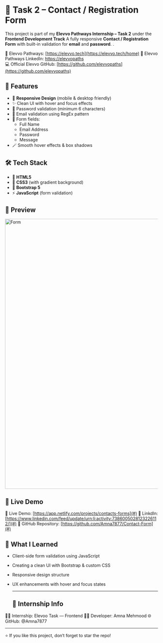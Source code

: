 
# 📩 Task 2 – Contact / Registration Form

This project is part of my **Elevvo Pathways Internship – Task 2** under the **Frontend Development Track**
A fully responsive **Contact / Registration Form** with built-in validation for **email** and **password**.
.

🔗 Elevvo Pathways: [https://elevvo.tech](https://elevvo.tech/home)
🔗 Elevvo Pathways LinkedIn: [https://elevvopaths](https://www.linkedin.com/company/elevvopaths/)  
💻 Official Elevvo GitHub: [https://github.com/elevvopaths](https://github.com/elevvopaths)

## 🌟 Features

- 📱 **Responsive Design** (mobile & desktop friendly)  
- ✨ Clean UI with hover and focus effects  
- 🔐 Password validation (minimum 6 characters)  
- 📧 Email validation using RegEx pattern  
- 📝 Form fields:
  - Full Name
  - Email Address
  - Password
  - Message
- 🪄 Smooth hover effects & box shadows

## 🛠️ Tech Stack

- 🧭 **HTML5**  
- 🎨 **CSS3** (with gradient background)  
- 🧰 **Bootstrap 5**  
- ⚡ **JavaScript** (form validation)

## 📸 Preview

<img width="1920" height="889" alt="Form" src="https://github.com/user-attachments/assets/1e0f0f7e-ee5b-4fa9-92d8-7b7966aac95f" />


## 🚀 Live Demo

🔗 Live Demo: [https://app.netlify.com/projects/contacts-forms](#) 
🔗 LinkdIn: [https://www.linkedin.com/feed/update/urn:li:activity:7386005028123226112/](#)
📂 GitHub Repository: [https://github.com/Amna7877/Contact-Form](#)



## 🧠 What I Learned

- Client-side form validation using JavaScript  
- Creating a clean UI with Bootstrap & custom CSS  
- Responsive design structure  
- UX enhancements with hover and focus states

  ---
  
  ## 📢 Internship Info

👩‍💻 Internship: Elevoo Task — Frontend
🧑‍🎓 Developer: Amna Mehmood
🌐 GitHub: @Amna7877

---
⭐ If you like this project, don’t forget to star the repo!


